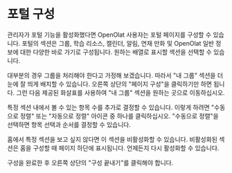 # 포털 구성

관리자가 포털 기능을 활성화했다면 OpenOlat 사용자는 포털 페이지를 구성할 수 있습니다. 포털의 섹션은 그룹, 학습 리소스, 캘린더, 알림, 연재 만화 및 OpenOlat 일반 정보에 대한 다양한 바로 가기로 구성됩니다. 원하는 배열로 표시할 섹션을 선택할 수 있습니다.

대부분의 경우 그룹을 처리해야 한다고 가정해 보겠습니다. 따라서 "내 그룹" 섹션을 더 눈에 잘 띄게 배치할 수 있습니다. 오른쪽 상단의 "페이지 구성"을 클릭하기만 하면 됩니다. 그런 다음 제공된 화살표를 사용하여 "내 그룹" 섹션을 원하는 곳으로 이동하십시오.

특정 섹션 내에서 볼 수 있는 항목 수를 추가로 결정할 수 있습니다. 이렇게 하려면 "수동으로 정렬" 또는 "자동으로 정렬" 아이콘 중 하나를 클릭하십시오. "수동으로 정렬"을 선택하면 항목 선택과 순서를 결정할 수 있습니다.

홈에서 특정 섹션을 보고 싶지 않다면 이 섹션을 비활성화할 수 있습니다. 비활성화된 섹션은 홈을 구성할 때 페이지 하단에 표시됩니다. 언제든지 다시 활성화할 수 있습니다.

구성을 완료한 후 오른쪽 상단의 "구성 끝내기"를 클릭해야 합니다.
